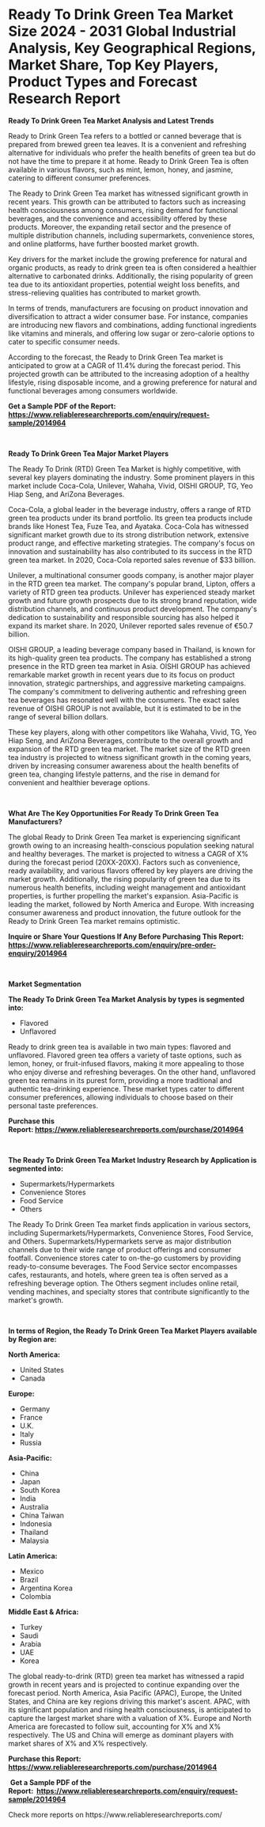 <p><h1>Ready To Drink Green Tea Market Size 2024 - 2031 Global Industrial Analysis, Key Geographical Regions, Market Share, Top Key Players, Product Types and Forecast Research Report</h1></p><p><strong>Ready To Drink Green Tea Market Analysis and Latest Trends</strong></p>
<p><p>Ready to Drink Green Tea refers to a bottled or canned beverage that is prepared from brewed green tea leaves. It is a convenient and refreshing alternative for individuals who prefer the health benefits of green tea but do not have the time to prepare it at home. Ready to Drink Green Tea is often available in various flavors, such as mint, lemon, honey, and jasmine, catering to different consumer preferences.</p><p>The Ready to Drink Green Tea market has witnessed significant growth in recent years. This growth can be attributed to factors such as increasing health consciousness among consumers, rising demand for functional beverages, and the convenience and accessibility offered by these products. Moreover, the expanding retail sector and the presence of multiple distribution channels, including supermarkets, convenience stores, and online platforms, have further boosted market growth.</p><p>Key drivers for the market include the growing preference for natural and organic products, as ready to drink green tea is often considered a healthier alternative to carbonated drinks. Additionally, the rising popularity of green tea due to its antioxidant properties, potential weight loss benefits, and stress-relieving qualities has contributed to market growth.</p><p>In terms of trends, manufacturers are focusing on product innovation and diversification to attract a wider consumer base. For instance, companies are introducing new flavors and combinations, adding functional ingredients like vitamins and minerals, and offering low sugar or zero-calorie options to cater to specific consumer needs.</p><p>According to the forecast, the Ready to Drink Green Tea market is anticipated to grow at a CAGR of 11.4% during the forecast period. This projected growth can be attributed to the increasing adoption of a healthy lifestyle, rising disposable income, and a growing preference for natural and functional beverages among consumers worldwide.</p></p>
<p><strong>Get a Sample PDF of the Report:&nbsp; <a href="https://www.reliableresearchreports.com/enquiry/request-sample/2014964">https://www.reliableresearchreports.com/enquiry/request-sample/2014964</a></strong></p>
<p>&nbsp;</p>
<p><strong>Ready To Drink Green Tea Major Market Players</strong></p>
<p><p>The Ready To Drink (RTD) Green Tea Market is highly competitive, with several key players dominating the industry. Some prominent players in this market include Coca-Cola, Unilever, Wahaha, Vivid, OISHI GROUP, TG, Yeo Hiap Seng, and AriZona Beverages.</p><p>Coca-Cola, a global leader in the beverage industry, offers a range of RTD green tea products under its brand portfolio. Its green tea products include brands like Honest Tea, Fuze Tea, and Ayataka. Coca-Cola has witnessed significant market growth due to its strong distribution network, extensive product range, and effective marketing strategies. The company's focus on innovation and sustainability has also contributed to its success in the RTD green tea market. In 2020, Coca-Cola reported sales revenue of $33 billion.</p><p>Unilever, a multinational consumer goods company, is another major player in the RTD green tea market. The company's popular brand, Lipton, offers a variety of RTD green tea products. Unilever has experienced steady market growth and future growth prospects due to its strong brand reputation, wide distribution channels, and continuous product development. The company's dedication to sustainability and responsible sourcing has also helped it expand its market share. In 2020, Unilever reported sales revenue of €50.7 billion.</p><p>OISHI GROUP, a leading beverage company based in Thailand, is known for its high-quality green tea products. The company has established a strong presence in the RTD green tea market in Asia. OISHI GROUP has achieved remarkable market growth in recent years due to its focus on product innovation, strategic partnerships, and aggressive marketing campaigns. The company's commitment to delivering authentic and refreshing green tea beverages has resonated well with the consumers. The exact sales revenue of OISHI GROUP is not available, but it is estimated to be in the range of several billion dollars.</p><p>These key players, along with other competitors like Wahaha, Vivid, TG, Yeo Hiap Seng, and AriZona Beverages, contribute to the overall growth and expansion of the RTD green tea market. The market size of the RTD green tea industry is projected to witness significant growth in the coming years, driven by increasing consumer awareness about the health benefits of green tea, changing lifestyle patterns, and the rise in demand for convenient and healthier beverage options.</p></p>
<p>&nbsp;</p>
<p><strong>What Are The Key Opportunities For Ready To Drink Green Tea Manufacturers?</strong></p>
<p><p>The global Ready to Drink Green Tea market is experiencing significant growth owing to an increasing health-conscious population seeking natural and healthy beverages. The market is projected to witness a CAGR of X% during the forecast period (20XX-20XX). Factors such as convenience, ready availability, and various flavors offered by key players are driving the market growth. Additionally, the rising popularity of green tea due to its numerous health benefits, including weight management and antioxidant properties, is further propelling the market's expansion. Asia-Pacific is leading the market, followed by North America and Europe. With increasing consumer awareness and product innovation, the future outlook for the Ready to Drink Green Tea market remains optimistic.</p></p>
<p><strong>Inquire or Share Your Questions If Any Before Purchasing This Report: <a href="https://www.reliableresearchreports.com/enquiry/pre-order-enquiry/2014964">https://www.reliableresearchreports.com/enquiry/pre-order-enquiry/2014964</a></strong></p>
<p>&nbsp;</p>
<p><strong>Market Segmentation</strong></p>
<p><strong>The Ready To Drink Green Tea Market Analysis by types is segmented into:</strong></p>
<p><ul><li>Flavored</li><li>Unflavored</li></ul></p>
<p><p>Ready to drink green tea is available in two main types: flavored and unflavored. Flavored green tea offers a variety of taste options, such as lemon, honey, or fruit-infused flavors, making it more appealing to those who enjoy diverse and refreshing beverages. On the other hand, unflavored green tea remains in its purest form, providing a more traditional and authentic tea-drinking experience. These market types cater to different consumer preferences, allowing individuals to choose based on their personal taste preferences.</p></p>
<p><strong>Purchase this Report:&nbsp;<a href="https://www.reliableresearchreports.com/purchase/2014964">https://www.reliableresearchreports.com/purchase/2014964</a></strong></p>
<p>&nbsp;</p>
<p><strong>The Ready To Drink Green Tea Market Industry Research by Application is segmented into:</strong></p>
<p><ul><li>Supermarkets/Hypermarkets</li><li>Convenience Stores</li><li>Food Service</li><li>Others</li></ul></p>
<p><p>The Ready To Drink Green Tea market finds application in various sectors, including Supermarkets/Hypermarkets, Convenience Stores, Food Service, and Others. Supermarkets/Hypermarkets serve as major distribution channels due to their wide range of product offerings and consumer footfall. Convenience stores cater to on-the-go customers by providing ready-to-consume beverages. The Food Service sector encompasses cafes, restaurants, and hotels, where green tea is often served as a refreshing beverage option. The Others segment includes online retail, vending machines, and specialty stores that contribute significantly to the market's growth.</p></p>
<p>&nbsp;</p>
<p><strong>In terms of Region, the Ready To Drink Green Tea Market Players available by Region are:</strong></p>
<p>
    <p> <strong> North America: </strong>
        <ul>
            <li>United States</li>
            <li>Canada</li>
        </ul>
        </p> 
    <p> <strong> Europe: </strong>
        <ul>
            <li>Germany</li>
            <li>France</li>
            <li>U.K.</li>
            <li>Italy</li>
            <li>Russia</li>
        </ul>
        </p> 
    <p> <strong> Asia-Pacific: </strong>
        <ul>
            <li>China</li>
            <li>Japan</li>
            <li>South Korea</li>
            <li>India</li>
            <li>Australia</li>
            <li>China Taiwan</li>
            <li>Indonesia</li>
            <li>Thailand</li>
            <li>Malaysia</li>
        </ul>
        </p> 
    <p> <strong> Latin America: </strong>
        <ul>
            <li>Mexico</li>
            <li>Brazil</li>
            <li>Argentina Korea</li>
            <li>Colombia</li>
        </ul>
        </p> 
    <p> <strong> Middle East & Africa: </strong>
        <ul>
            <li>Turkey</li>
            <li>Saudi</li>
            <li>Arabia</li>
            <li>UAE</li>
            <li>Korea</li>
        </ul>
    </p>
    </p>
<p><p>The global ready-to-drink (RTD) green tea market has witnessed a rapid growth in recent years and is projected to continue expanding over the forecast period. North America, Asia Pacific (APAC), Europe, the United States, and China are key regions driving this market's ascent. APAC, with its significant population and rising health consciousness, is anticipated to capture the largest market share with a valuation of X%. Europe and North America are forecasted to follow suit, accounting for X% and X% respectively. The US and China will emerge as dominant players with market shares of X% and X% respectively.</p></p>
<p><strong>Purchase this Report: <a href="https://www.reliableresearchreports.com/purchase/2014964">https://www.reliableresearchreports.com/purchase/2014964</a></strong></p>
<p>&nbsp;<strong>Get a Sample PDF of the Report:&nbsp;&nbsp;<a href="https://www.reliableresearchreports.com/enquiry/request-sample/2014964">https://www.reliableresearchreports.com/enquiry/request-sample/2014964</a></strong></p>
<p><strong></strong></p>
<p>Check more reports on https://www.reliableresearchreports.com/</p>